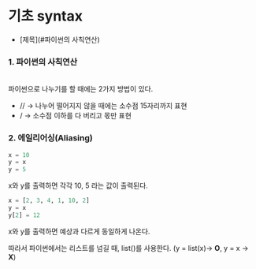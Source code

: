 # 기초 syntax

- [제목](#파이썬의 사칙연산)

### 1. 파이썬의 사칙연산

<br>
파이썬으로 나누기를 할 때에는 2가지 방법이 있다.

<br>

- // → 나누어 떨어지지 않을 때에는 소수점 15자리까지 표현
- / → 소수점 이하를 다 버리고 몫만 표현

### 2. 에일리어싱(Aliasing)

```python
x = 10
y = x 
y = 5
```

x와 y를 출력하면 각각 10, 5 라는 값이 출력된다.

```python
x = [2, 3, 4, 1, 10, 2]
y = x
y[2] = 12
```

x와 y를 출력하면 예상과 다르게 동일하게 나온다.

따라서 파이썬에서는 리스트를 넘길 때, list()를 사용한다. (y = list(x)→ **O**, y = x → **X**)
